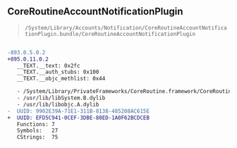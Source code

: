 ## CoreRoutineAccountNotificationPlugin

> `/System/Library/Accounts/Notification/CoreRoutineAccountNotificationPlugin.bundle/CoreRoutineAccountNotificationPlugin`

```diff

-893.0.5.0.2
+895.0.11.0.2
   __TEXT.__text: 0x2fc
   __TEXT.__auth_stubs: 0x100
   __TEXT.__objc_methlist: 0x44

   - /System/Library/PrivateFrameworks/CoreRoutine.framework/CoreRoutine
   - /usr/lib/libSystem.B.dylib
   - /usr/lib/libobjc.A.dylib
-  UUID: 9902E39A-71E1-311B-8138-485208AC615E
+  UUID: EFD5C941-0CEF-3DBE-80ED-1A0F62BCDCEB
   Functions: 7
   Symbols:   27
   CStrings:  75

```
